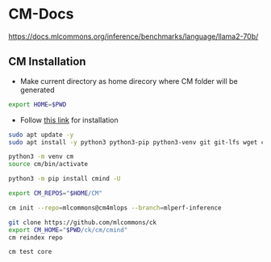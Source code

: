 # CM-Docs
https://docs.mlcommons.org/inference/benchmarks/language/llama2-70b/

## CM Installation
* Make current directory as home direcory where CM folder will be generated
```sh
export HOME=$PWD
```

* Follow [this link](https://access.cknowledge.org/playground/?action=install) for installation

```sh
sudo apt update -y
sudo apt install -y python3 python3-pip python3-venv git git-lfs wget curl
```

```sh
python3 -m venv cm
source cm/bin/activate

python3 -m pip install cmind -U

export CM_REPOS="$HOME/CM"

cm init --repo=mlcommons@cm4mlops --branch=mlperf-inference

git clone https://github.com/mlcommons/ck
export CM_HOME="$PWD/ck/cm/cmind"
cm reindex repo

cm test core
```
